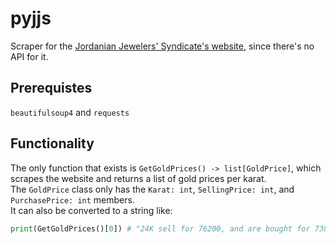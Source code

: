 # pyjjs
Scraper for the [Jordanian Jewelers' Syndicate's website](https://jjsjo.com/), since there's no API for it.

## Prerequistes
`beautifulsoup4` and `requests`

## Functionality
The only function that exists is `GetGoldPrices() -> list[GoldPrice]`, which scrapes the website and returns a list of gold prices per karat.\
The `GoldPrice` class only has the `Karat: int`, `SellingPrice: int`, and `PurchasePrice: int` members.\
It can also be converted to a string like:
```python
print(GetGoldPrices()[0]) # "24K sell for 76200, and are bought for 73800."
```
